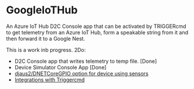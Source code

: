 # GoogleIoTHub
An Azure IoT Hub D2C Console app that can be activated by TRIGGERcmd to get telemetry from an Azure IoT Hub, form a speakable string from it  and then forward it to a Google Nest.

This is a work inb progress. 2Do:

- D2C Console app that writes telemetry to temp file. [Done]
- Device Simulator Console App [Done]
- [djaus2/DNETCoreGPIO option for device using sensors](https://github.com/djaus2/DNETCoreGPIO)
- [Integrations with Triggercmd](https://github.com/djaus2/TRIGGERcmdRPi)